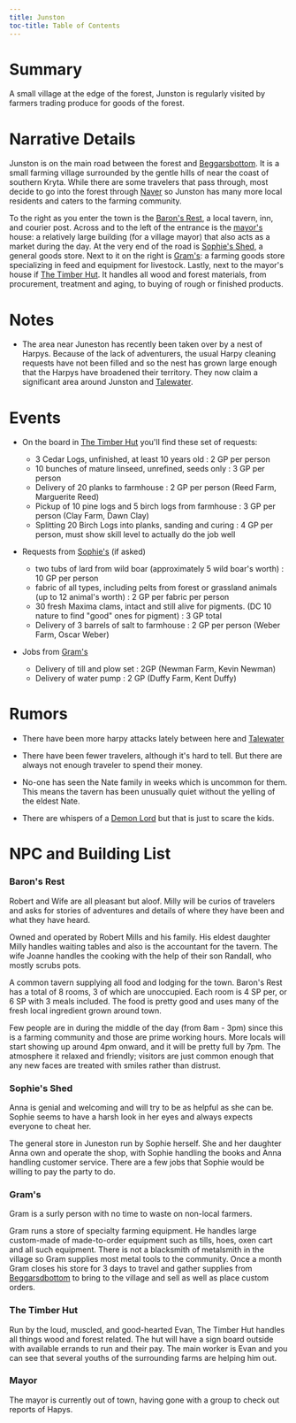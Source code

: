 ```yaml
---
title: Junston
toc-title: Table of Contents
---
```


# Summary

A small village at the edge of the forest, Junston is regularly visited by farmers trading produce for goods of the forest.

# Narrative Details

Junston is on the main road between the forest and [Beggarsbottom](../places/beggarsbottom/story.md). It is a small farming village surrounded by the gentle hills of near the coast of southern Kryta. While there are some travelers that pass through, most decide to go into the forest through [Naver](../places/naver.md) so Junston has many more local residents and caters to the farming community.

To the right as you enter the town is the [Baron's Rest](#barons-rest), a local tavern, inn, and courier post. Across and to the left of the entrance is the [mayor's](#mayor) house: a relatively large building (for a village mayor) that also acts as a market during the day. At the very end of the road is [Sophie's Shed](#sophies-shed), a general goods store. Next to it on the right is [Gram's](#grams): a farming goods store specializing in feed and equipment for livestock. Lastly, next to the mayor's house if [The Timber Hut](#the-timeber-hut). It handles all wood and forest materials, from procurement, treatment and aging, to buying of rough or finished products.

# Notes

- The area near Juneston has recently been taken over by a nest of Harpys. Because of the lack of adventurers, the usual Harpy cleaning requests have not been filled and so  the nest has grown large enough that the Harpys have broadened their territory. They now claim a significant area around Junston and [Talewater](../places/talewater.md).

# Events

- On the board in [The Timber Hut](#the-timeber-hut) you'll find these set of requests:
  - 3 Cedar Logs, unfinished, at least 10 years old : 2 GP per person
  - 10 bunches of mature linseed, unrefined, seeds only : 3 GP per person
  - Delivery of 20 planks to farmhouse : 2 GP per person (Reed Farm, Marguerite Reed)
  - Pickup of 10 pine logs and 5 birch logs from farmhouse : 3 GP per person (Clay Farm, Dawn Clay)
  - Splitting 20 Birch Logs into planks, sanding and curing : 4 GP per person, must show skill level to actually do the job well
  
- Requests from [Sophie's](#sophies) (if asked)
  - two tubs of lard from wild boar (approximately 5 wild boar's worth) : 10 GP per person
  - fabric of all types, including pelts from forest or grassland animals (up to 12 animal's worth) : 2 GP per fabric per person
  - 30 fresh Maxima clams, intact and still alive for pigments. (DC 10 nature to find "good" ones for pigment) : 3 GP total
  - Delivery of 3 barrels of salt to farmhouse : 2 GP per person (Weber Farm, Oscar Weber)

- Jobs from [Gram's](#grams)
  - Delivery of till and plow set :  2GP  (Newman Farm, Kevin Newman)
  - Delivery of water pump : 2 GP (Duffy Farm, Kent Duffy)
  

# Rumors

- There have been more harpy attacks lately between here and [Talewater](../places/talewater.md)

- There have been fewer travelers, although it's hard to tell. But there are always not enough traveler to spend their money.

- No-one has seen the Nate family in weeks which is uncommon for them. This means the tavern has been unusually quiet without the yelling of the eldest Nate.

- There are whispers of a [Demon Lord](../setting-world/demon-lord.md) but that is just to scare the kids.


# NPC and Building List

### Baron's Rest

Robert and Wife are all pleasant but aloof. Milly will be curios of travelers and asks for stories of adventures and details of where they have been and what they have heard.

Owned and operated by Robert Mills and his family. His eldest daughter Milly handles waiting tables and also is the accountant for the tavern. The wife Joanne handles the cooking with the help of their son Randall, who mostly scrubs pots.

A common tavern supplying all food and lodging for the town. Baron's Rest has a total of 8 rooms, 3 of which are unoccupied. Each room is 4 SP per, or 6 SP with 3 meals included. The food is pretty good and uses many of the fresh local ingredient grown around town. 

Few people are in during the middle of the day (from 8am - 3pm) since this is a farming community and those are prime working hours. More locals will start showing up around 4pm onward, and it will be pretty full by 7pm. The atmosphere it relaxed and friendly; visitors are just common enough that any new faces are treated with smiles rather than distrust. 


### Sophie's Shed

Anna is genial and welcoming and will try to be as helpful as she can be. Sophie seems to have a harsh look in her eyes and always expects everyone to cheat her.

The general store in Juneston run by Sophie herself. She and her daughter Anna own and operate the shop, with Sophie handling the books and Anna handling customer service. There are a few jobs that Sophie would be willing to pay the party to do.

### Gram's

Gram is a surly person with no time to waste on non-local farmers.

Gram runs a store of specialty farming equipment. He handles large custom-made of made-to-order equipment such as tills, hoes, oxen cart and all such equipment. There is not a blacksmith of metalsmith in the village so Gram supplies most metal tools to the community. Once a month Gram closes his store for 3 days to travel and gather supplies from [Beggarsdbottom](../places/beggarsbottom/story.md) to bring to the village and sell as well as place custom orders.

### The Timber Hut

Run by the loud, muscled, and good-hearted Evan, The Timber Hut handles all things wood and forest related. The hut will have a sign board outside with available errands to run and their pay. The main worker is Evan and you can see that several youths of the surrounding farms are helping him out.

### Mayor

The mayor is currently out of town, having gone with a group to check out reports of Hapys.
